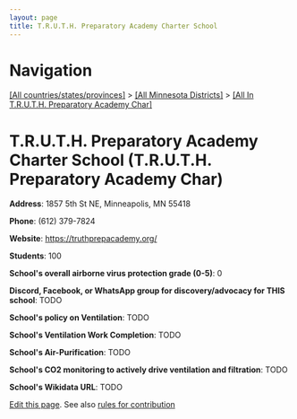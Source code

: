```yaml
---
layout: page
title: T.R.U.T.H. Preparatory Academy Charter School
---
```

# Navigation

[[All countries/states/provinces]](../../..) > [[All Minnesota Districts]](../..) > [[All In T.R.U.T.H. Preparatory Academy Char]](..)

# T.R.U.T.H. Preparatory Academy Charter School (T.R.U.T.H. Preparatory Academy Char)

**Address**: 1857 5th St NE, Minneapolis, MN 55418

**Phone**: (612) 379-7824

**Website**: <https://truthprepacademy.org/>

**Students**: 100

**School's overall airborne virus protection grade (0-5)**: 0

**Discord, Facebook, or WhatsApp group for discovery/advocacy for THIS school**: TODO

**School's policy on Ventilation**: TODO

**School's Ventilation Work Completion**: TODO

**School's Air-Purification**: TODO

**School's CO2 monitoring to actively drive ventilation and filtration**: TODO

**School's Wikidata URL**: TODO


[Edit this page](https://github.com/ventilate-schools/MN/edit/main/./T.R.U.T.H._Preparatory_Academy_Char/T.R.U.T.H._Preparatory_Academy_Charter_School.md). See also [rules for contribution](../../../contribution-rules/)